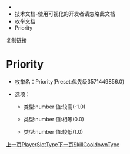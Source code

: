   * [](/)
  * 技术文档-使用可视化的开发者请忽略此文档
  * 枚举文档
  * Priority

复制链接

# Priority

  * 枚举名：Priority(Preset:优先级3571449856.0)

  * 选项：

    * 类型:number 值:较高(-1.0)

    * 类型:number 值:相等(0.0)

    * 类型:number 值:较低(1.0)

[上一页PlayerSlotType](/技术文档/枚举文档/PlayerSlotType)[下一页SkillCooldownType](/技术文档/枚举文档/SkillCooldownType)


